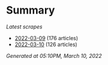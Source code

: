 # Summary
*Latest scrapes*
* [2022-03-09](https://github.com/nuuuwan/news_lk/blob/data/news_lk.2022-03-09.json) (176 articles)
* [2022-03-10](https://github.com/nuuuwan/news_lk/blob/data/news_lk.2022-03-10.json) (126 articles)

*Generated at 05:10PM, March 10, 2022*